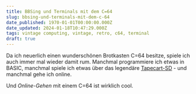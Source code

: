 ```yaml
---
title: BBSing und Terminals mit dem C=64
slug: bbsing-und-terminals-mit-dem-c-64
date_published: 1970-01-01T00:00:00.000Z
date_updated: 2024-01-18T10:47:29.000Z
tags: vintage computing, vintage, retro, c64, terminal
draft: true
---
```


Da ich neuerlich einen wunderschönen Brotkasten C=64 besitze, spiele ich auch immer mal wieder damit rum. Manchmal programmiere ich etwas in BASIC, manchmal spiele ich etwas über das legendäre [Tapecart-SD](__GHOST_URL__/tapecard-sd-c64/) - und manchmal gehe ich online.

Und *Online-Gehen* mit einem C=64 ist wirklich cool.
